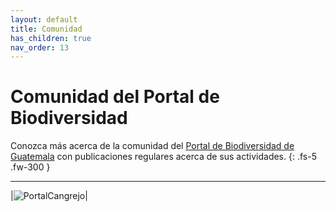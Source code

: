 ```yaml
---
layout: default
title: Comunidad
has_children: true
nav_order: 13
---
```


# Comunidad del Portal de Biodiversidad
Conozca más acerca de la comunidad del [Portal de Biodiversidad de Guatemala](https://biodiversidad.gt) con publicaciones regulares acerca de sus actividades.
{: .fs-5 .fw-300 }

---

|![PortalCangrejo](https://github.com/GuatemalaPortal/guatemalaportal.github.io/assets/69399374/99711e06-8463-483c-8fe2-0fd34e33f2e5)|


